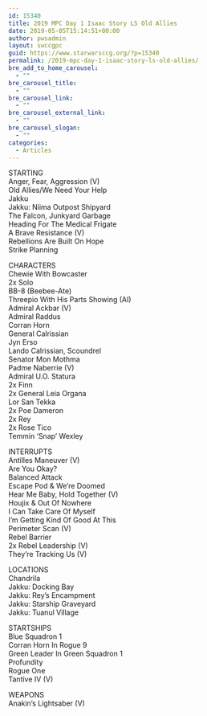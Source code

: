 ```yaml
---
id: 15340
title: 2019 MPC Day 1 Isaac Story LS Old Allies
date: 2019-05-05T15:14:51+00:00
author: pwsadmin
layout: swccgpc
guid: https://www.starwarsccg.org/?p=15340
permalink: /2019-mpc-day-1-isaac-story-ls-old-allies/
bre_add_to_home_carousel:
  - ""
bre_carousel_title:
  - ""
bre_carousel_link:
  - ""
bre_carousel_external_link:
  - ""
bre_carousel_slogan:
  - ""
categories:
  - Articles
---
```

  


STARTING  
Anger, Fear, Aggression (V)  
Old Allies/We Need Your Help  
Jakku  
Jakku: Niima Outpost Shipyard  
The Falcon, Junkyard Garbage  
Heading For The Medical Frigate  
A Brave Resistance (V)  
Rebellions Are Built On Hope  
Strike Planning

CHARACTERS  
Chewie With Bowcaster  
2x Solo  
BB-8 (Beebee-Ate)  
Threepio With His Parts Showing (AI)  
Admiral Ackbar (V)  
Admiral Raddus  
Corran Horn  
General Calrissian  
Jyn Erso  
Lando Calrissian, Scoundrel  
Senator Mon Mothma  
Padme Naberrie (V)  
Admiral U.O. Statura  
2x Finn  
2x General Leia Organa  
Lor San Tekka  
2x Poe Dameron  
2x Rey  
2x Rose Tico  
Temmin &#8216;Snap&#8217; Wexley

INTERRUPTS  
Antilles Maneuver (V)  
Are You Okay?  
Balanced Attack  
Escape Pod & We&#8217;re Doomed  
Hear Me Baby, Hold Together (V)  
Houjix & Out Of Nowhere  
I Can Take Care Of Myself  
I&#8217;m Getting Kind Of Good At This  
Perimeter Scan (V)  
Rebel Barrier  
2x Rebel Leadership (V)  
They&#8217;re Tracking Us (V)

LOCATIONS  
Chandrila  
Jakku: Docking Bay  
Jakku: Rey&#8217;s Encampment  
Jakku: Starship Graveyard  
Jakku: Tuanul Village

STARTSHIPS  
Blue Squadron 1  
Corran Horn In Rogue 9  
Green Leader In Green Squadron 1  
Profundity  
Rogue One  
Tantive IV (V)

WEAPONS  
Anakin&#8217;s Lightsaber (V)
